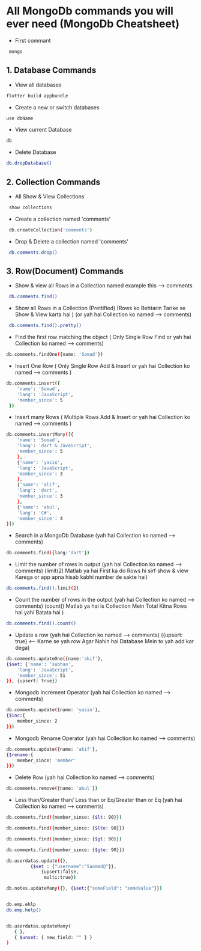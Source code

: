 # All MongoDb commands you will ever need (MongoDb Cheatsheet)


- First commant
```sh
 mongo
```


## 1. Database Commands
- View all databases
```sh
flutter build appbundle
```

- Create a new or switch databases 
```sh
use dbName
```

- View current Database 
```sh
db
```

- Delete Database 
```sh
db.dropDatabase()
```

## 2. Collection Commands
- All Show & View Collections
```sh
 show collections
```

- Create a collection named 'comments'
```sh
 db.createCollection('comments')
```

- Drop & Delete a collection named 'comments'
```sh
 db.comments.drop()
```

## 3. Row(Document) Commands
- Show & view all Rows in a Collection named example this --> comments
```sh
 db.comments.find()
```

- Show all Rows in a Collection (Prettified) (Rows ko Behtarin Tarike se Show & View karta hai ) (or yah hai Collection ko named --> comments)
```sh
 db.comments.find().pretty()
```

- Find the first row matching the object  ( Only Single Row Find or yah hai Collection ko named --> comments)
```sh
db.comments.findOne({name: 'Somad'})
```

- Insert One Row  ( Only Single Row Add & Insert or yah hai Collection ko named --> comments )
```sh
db.comments.insert({
    'name': 'Somad',
    'lang': 'JavaScript',
    'member_since': 5
 })
```

- Insert many Rows  ( Multiple Rows Add & Insert or yah hai Collection ko named --> comments )
```sh
db.comments.insertMany([{
    'name': 'Somad',
    'lang': 'dart & JavaScript',
    'member_since': 5
    }, 
    {'name': 'yasin',
    'lang': 'JavaScript',
    'member_since': 3
    },
    {'name': 'alif',
    'lang': 'dart',
    'member_since': 3
    },
    {'name': 'abul',
    'lang': 'C#',
    'member_since': 4
}])
```

- Search in a MongoDb Database  (yah hai Collection ko named --> comments)
```sh
db.comments.find({lang:'dart'})
```

- Limit the number of rows in output  (yah hai Collection ko named --> comments) (limit(2) Matlab ya hai First ka do Rows hi sirf show & view Karega or app apna hisab kabhi number de sakte hai)
```sh
db.comments.find().limit(2)
```

- Count the number of rows in the output  (yah hai Collection ko named --> comments) (count() Matlab ya hai is Collection Mein Total Kitna Rows hai yahi Batata hai )
```sh
db.comments.find().count()
```

- Update a row  (yah hai Collection ko named --> comments) ({upsert: true} <-- Karne se yah row Agar Nahin hai Database Mein to yah add kar dega)
```sh
db.comments.updateOne({name:'akif'},
{$set: {'name': 'subhan',
    'lang': 'JavaScript',
    'member_since': 51
}}, {upsert: true})
```

- Mongodb Increment Operator  (yah hai Collection ko named --> comments) 
```sh
db.comments.update({name: 'yasin'},
{$inc:{
    member_since: 2
}})
```

- Mongodb Rename Operator  (yah hai Collection ko named --> comments) 
```sh
db.comments.update({name: 'akif'},
{$rename:{
    member_since: 'member'
}})
```

- Delete Row   (yah hai Collection ko named --> comments) 
```sh
db.comments.remove({name: 'abul'})
```

- Less than/Greater than/ Less than or Eq/Greater than or Eq   (yah hai Collection ko named --> comments) 
```sh
db.comments.find({member_since: {$lt: 90}})
```

```sh
db.comments.find({member_since: {$lte: 90}})
```

```sh
db.comments.find({member_since: {$gt: 90}})
```

```sh
db.comments.find({member_since: {$gte: 90}})
```





```sh
db.userdatas.update({},
         {$set : {"username":"Saomad@"}},
             {upsert:false,
              multi:true}) 

db.notes.updateMany({}, {$set:{"someField": "someValue"}})


db.emp.ehlp
db.emp.help()


db.userdatas.updateMany(
   { },
   { $unset: { new_field: "" } }
)
```

